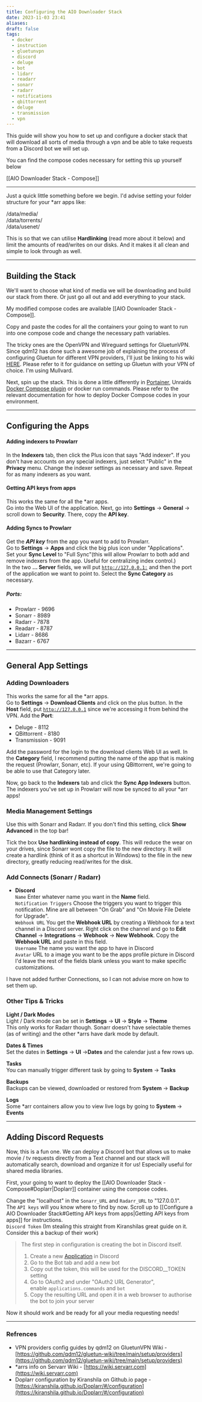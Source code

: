 ```yaml
---
title: Configuring the AIO Downloader Stack
date: 2023-11-03 23:41
aliases: 
draft: false
tags:
  - docker
  - instruction
  - gluetunvpn
  - discord
  - deluge
  - bot
  - lidarr
  - readarr
  - sonarr
  - radarr
  - notifications
  - qbittorrent
  - deluge
  - transmission
  - vpn
---
```

This guide will show you how to set up and configure a docker stack that will download all sorts of media through a vpn and be able to take requests from a Discord bot we will set up.

You can find the compose codes necessary for setting this up yourself below

[[AIO Downloader Stack - Compose]]

---

Just a quick little something before we begin. I'd advise setting your folder structure for your *arr apps like:

/data/media/<subfolders>  
/data/torrents/<subfolder>  
/data/usenet/<subfolders>

This is so that we can utilise __Hardlinking__ (read more about it below) and limit the amounts of read/writes on our disks. And it makes it all clean and simple to look through as well.

---

## Building the Stack

We'll want to choose what kind of media we will be downloading and build our stack from there. Or just go all out and add everything to your stack.

My modified compose codes are available [[AIO Downloader Stack - Compose]].

Copy and paste the codes for all the containers your going to want to run into one compose code and change the necessary path variables.

The tricky ones are the OpenVPN and Wireguard settings for GluetunVPN. Since qdm12 has done such a awesome job of explaining the process of configuring Gluetun for different VPN providers, I'll just be linking to his wiki [HERE](https://github.com/qdm12/gluetun-wiki/tree/main/setup/providers). Please refer to it for guidance on setting up Gluetun with your VPN of choice. I'm using Mullvard.

Next, spin up the stack. This is done a little differently in [Portainer](https://docs.portainer.io/user/docker/stacks/add), Unraids [Docker Compose plugin](https://docs.ibracorp.io/docker-compose/docker-compose-for-unraid) or docker run commands. Please refer to the relevant documentation for how to deploy Docker Compose codes in your environment.

---

## Configuring the Apps

#### Adding indexers to Prowlarr

In the ****Indexers**** tab, then click the Plus icon that says "Add indexer". If you don't have accounts on any special indexers, just select "Public" in the __Privacy__ menu. Change the indexer settings as necessary and save. Repeat for as many indexers as you want.

#### Getting API keys from apps

This works the same for all the *arr apps.  
Go into the Web UI of the application. Next, go into __Settings__ -> __General__ -> scroll down to __Security__. There, copy the ****API key****.

#### Adding Syncs to Prowlarr

Get the _****API key****_ from the app you want to add to Prowlarr.  
Go to ****Settings**** -> ****Apps**** and click the big plus icon under "Applications".  
Set your __Sync Level__ to "Full Sync"(this will allow Prowlarr to both add and remove indexers from the app. Useful for centralizing index control.)  
In the two __... Server__ fields, we will put [`http://127.0.0.1:`](http://127.0.0.1:9696) and then the port of the application we want to point to. Select the __Sync Category__ as necessary.

##### Ports:

- Prowlarr - 9696
- Sonarr - 8989
- Radarr - 7878
- Readarr - 8787
- Lidarr - 8686
- Bazarr - 6767

---

## General App Settings

### Adding Downloaders

This works the same for all the *arr apps.  
Go to __Settings__ -> __Download Clients__ and click on the plus button. In the __Host__ field, put [`http://127.0.0.1`](http://127.0.0.1) since we're accessing it from behind the VPN. Add the __Port__:

- Deluge - 8112
- QBittorrent - 8180
- Transmission - 9091

Add the password for the login to the download clients Web UI as well. In the __Category__ field, I recommend putting the name of the app that is making the request (Prowlarr, Sonarr, etc). If your using QBittorrent, we're going to be able to use that Category later.

Now, go back to the __Indexers__ tab and click the __Sync App Indexers__ button. The indexers you've set up in Prowlarr will now be synced to all your *arr apps!

### Media Management Settings

Use this with Sonarr and Radarr. If you don't find this setting, click __Show Advanced__ in the top bar!

Tick the box __Use hardlinking instead of copy__. This will reduce the wear on your drives, since Sonarr wont copy the file to the new directory. It will create a hardlink (think of it as a shortcut in Windows) to the file in the new directory, greatly reducing read/writes for the disk.

### Add Connects (Sonarr / Radarr)

- ****Discord****  
    `Name` Enter whatever name you want in the __Name__ field.  
    `Notification Triggers` Choose the triggers you want to trigger this notification. Mine are all between "On Grab" and "On Movie File Delete for Upgrade".  
    `Webhook URL` You get the __Webhook URL__ by creating a Webhook for a text channel in a Discord server. Right click on the channel and go to __Edit Channel__ -> __Integrations__ -> __Webhook__ -> __New Webhook__. Copy the ****Webhook URL**** and paste in this field.  
    `Username` The name you want the app to have in Discord  
    `Avatar` URL to a image you want to be the apps profile picture in Discord  
    I'd leave the rest of the fields blank unless you want to make specific customizations.

I have not added further Connections, so I can not advise more on how to set them up.

### Other Tips & Tricks

****Light / Dark Modes****  
Light / Dark mode can be set in __Settings__ -> __UI__ -> __Style__ -> ****Theme****  
This only works for Radarr though. Sonarr doesn't have selectable themes (as of writing) and the other *arrs have dark mode by default.

****Dates & Times****  
Set the dates in __Settings__ -> __UI__ ->****Dates**** and the calendar just a few rows up.

****Tasks****  
You can manually trigger different task by going to __System__ -> ****Tasks****

****Backups****  
Backups can be viewed, downloaded or restored from __System__ -> ****Backup****

****Logs****  
Some *arr containers allow you to view live logs by going to __System__ -> ****Events****

---

## Adding Discord Requests

Now, this is a fun one. We can deploy a Discord bot that allows us to make movie / tv requests directly from a Text channel and our stack will automatically search, download and organize it for us! Especially useful for shared media libraries.

First, your going to want to deploy the [[AIO Downloader Stack - Compose#Doplarr|Doplarr]] container using the compose codes.

Change the "localhost" in the `Sonarr_URL` and `Radarr_URL` to "127.0.0.1".  
The `API keys` will you know where to find by now. Scroll up to [[Configure a AIO Downloader Stack#Getting API keys from apps|Getting API keys from apps]] for instructions.  
`Discord Token` (Im stealing this straight from Kiranshilas great guide on it. Consider this a backup of their work)

> The first step in configuration is creating the bot in Discord itself.  
> 1. Create a new [Application](https://discord.com/developers/applications) in Discord  
> 2. Go to the Bot tab and add a new bot  
> 3. Copy out the token, this will be used for the DISCORD__TOKEN setting  
> 4. Go to OAuth2 and under "OAuth2 URL Generator", enable `applications.commands` and `bot`  
> 5. Copy the resulting URL and open it in a web browser to authorise the bot to join your server

Now it should work and be ready for all your media requesting needs!

---

### Refrences

- VPN providers config guides by qdm12 on GluetunVPN Wiki - [https://github.com/qdm12/gluetun-wiki/tree/main/setup/providers](https://github.com/qdm12/gluetun-wiki/tree/main/setup/providers)
- *arrs info on Servarr Wiki - [https://wiki.servarr.com](https://wiki.servarr.com)
- Doplarr configuration by Kiranshila on Github.io page - [https://kiranshila.github.io/Doplarr/#/configuration](https://kiranshila.github.io/Doplarr/#/configuration)